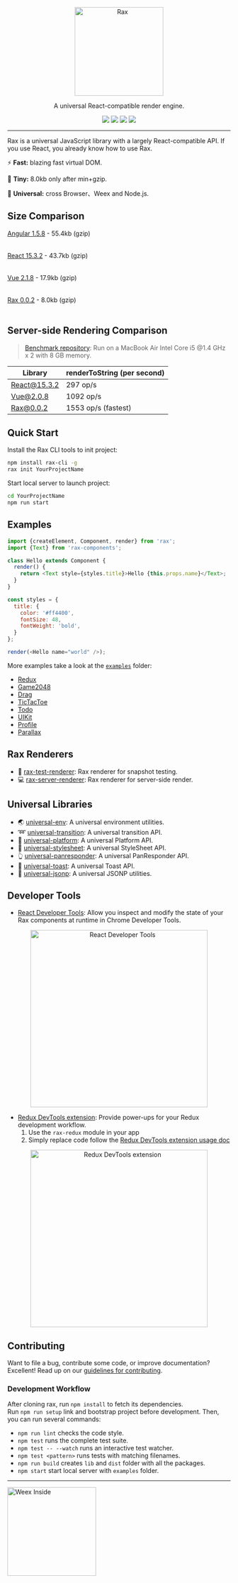 <p align="center">
  <a href="https://rax.taobaofed.org">
    <img alt="Rax" src="https://gw.alicdn.com/L1/461/1/40137b64ab73a123e78d8246cd81c8379358c999_400x400.jpg" width="200">
  </a>
</p>

<p align="center">
A universal React-compatible render engine.
</p>

<p align="center">
  <a href="https://github.com/alibaba/rax/blob/master/LICENSE"><img src="https://img.shields.io/npm/l/rax.svg"></a>
  <a href="https://www.npmjs.com/package/rax"><img src="https://img.shields.io/npm/v/rax.svg"></a>
  <a href="https://www.npmjs.com/package/rax"><img src="https://img.shields.io/npm/dm/rax.svg"></a>
  <a href="https://travis-ci.org/alibaba/rax"><img src="https://travis-ci.org/alibaba/rax.svg"></a>
</p>

---

Rax is a universal JavaScript library with a largely React-compatible API. If you use React, you already know how to use Rax.

:zap: **Fast:** blazing fast virtual DOM.

:dart: **Tiny:** 8.0kb only after min+gzip.

:art: **Universal:** cross Browser、Weex and Node.js.

## Size Comparison

[Angular 1.5.8](https://unpkg.com/angular@1.5.8/angular.min.js) - 55.4kb (gzip)

<img width="100%" height="5" src="https://cloud.githubusercontent.com/assets/2505411/20559178/59a527a0-b1ae-11e6-9b71-581323ac22f8.png">

[React 15.3.2](https://unpkg.com/react@15.3.2/dist/react.min.js) - 43.7kb (gzip)

<img width="78.88%" height="5" src="https://cloud.githubusercontent.com/assets/2505411/20559178/59a527a0-b1ae-11e6-9b71-581323ac22f8.png">

[Vue 2.1.8](https://unpkg.com/vue@2.1.8/dist/vue.runtime.min.js) - 17.9kb (gzip)

<img width="32.25%" height="5" src="https://cloud.githubusercontent.com/assets/2505411/20559178/59a527a0-b1ae-11e6-9b71-581323ac22f8.png">

[Rax 0.0.2](https://unpkg.com/rax@0.0.2/dist/rax.min.js) - 8.0kb (gzip)

<img width="14.44%" height="5" src="https://cloud.githubusercontent.com/assets/2505411/20559178/59a527a0-b1ae-11e6-9b71-581323ac22f8.png">

## Server-side Rendering Comparison
> [Benchmark repository](https://github.com/taobaofed/server-side-rendering-comparison): Run on a MacBook Air Intel Core i5 @1.4 GHz x 2 with 8 GB memory.

| Library      | renderToString (per second)  |
|--------------|-----------------------------|
| React@15.3.2 | 297 op/s                    |
| Vue@2.0.8    | 1092 op/s                   |
| Rax@0.0.2    | 1553 op/s (fastest)         |


## Quick Start

Install the Rax CLI tools to init project:

```sh
npm install rax-cli -g
rax init YourProjectName
```

Start local server to launch project:
```sh
cd YourProjectName
npm run start
```

## Examples

```js
import {createElement, Component, render} from 'rax';
import {Text} from 'rax-components';

class Hello extends Component {
  render() {
    return <Text style={styles.title}>Hello {this.props.name}</Text>;
  }
}

const styles = {
  title: {
    color: '#ff4400',
    fontSize: 48,
    fontWeight: 'bold',
  }
};

render(<Hello name="world" />);
```

More examples take a look at the [`examples`](/examples/) folder:
* [Redux](/examples/redux)
* [Game2048](/examples/game2048)
* [Drag](/examples/drag)
* [TicTacToe](/examples/tictactoe)
* [Todo](/examples/todo)
* [UIKit](/examples/uikit)
* [Profile](/examples/profile)
* [Parallax](/examples/parallax)

## Rax Renderers

* :traffic_light: [rax-test-renderer](/packages/rax-test-renderer): Rax renderer for snapshot testing.
* :computer: [rax-server-renderer](/packages/rax-server-renderer): Rax renderer for server-side render.

## Universal Libraries

* :earth_asia: [universal-env](/packages/universal-env): A universal environment utilities.
* :loop: [universal-transition](/packages/universal-transition): A universal transition API.
* :iphone: [universal-platform](/packages/universal-platform): A universal Platform API.
* :bikini: [universal-stylesheet](/packages/universal-stylesheet): A universal StyleSheet API.
* :point_up_2: [universal-panresponder](/packages/universal-panresponder): A universal PanResponder API.
* :speech_balloon: [universal-toast](/packages/universal-panresponder): A universal Toast API.
* :postbox: [universal-jsonp](/packages/universal-jsonp): A universal JSONP utilities.


## Developer Tools

* [React Developer Tools](https://github.com/facebook/react-devtools): Allow you inspect and modify the state of your Rax components at runtime in Chrome Developer Tools.

<p align="center">
<img alt="React Developer Tools" src="https://cloud.githubusercontent.com/assets/677114/21539681/0a442c54-cde4-11e6-89cd-687dbc244d94.png" width="400">
</p>

* [Redux DevTools extension](https://github.com/zalmoxisus/redux-devtools-extension): Provide power-ups for your Redux development workflow.
  1. Use the `rax-redux` module in your app
  2. Simply replace code follow the [Redux DevTools extension usage doc](https://github.com/zalmoxisus/redux-devtools-extension#usage)

<p align="center">
<img alt="Redux DevTools extension" src="https://cloud.githubusercontent.com/assets/677114/21539902/f66d25a8-cde5-11e6-8f68-f0fadbff66b7.png" width="400">
</p>

## Contributing

Want to file a bug, contribute some code, or improve documentation? Excellent! Read up on our [guidelines for contributing](./.github/CONTRIBUTING.md).

### Development Workflow

After cloning rax, run `npm install` to fetch its dependencies.  
Run `npm run setup` link and bootstrap project before development.
Then, you can run several commands:

* `npm run lint` checks the code style.
* `npm test` runs the complete test suite.
* `npm test -- --watch` runs an interactive test watcher.
* `npm test <pattern>` runs tests with matching filenames.
* `npm run build` creates `lib` and `dist` folder with all the packages.
* `npm start` start local server with `examples` folder.

---
<a href="https://alibaba.github.io/weex/">
<img alt="Weex Inside" src="https://cloud.githubusercontent.com/assets/677114/21266275/575eabee-c3e0-11e6-92d2-ad57e99372f2.png" width="200">
</a>
